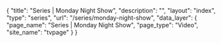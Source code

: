 {
    "title": "Series | Monday Night Show",
    "description": "",
    "layout": "index",
    "type": "series",
    "url": "\/series\/monday-night-show",
    "data_layer": {
        "page_name": "Series | Monday Night Show",
        "page_type": "Video",
        "site_name": "tvpage"
    }
}